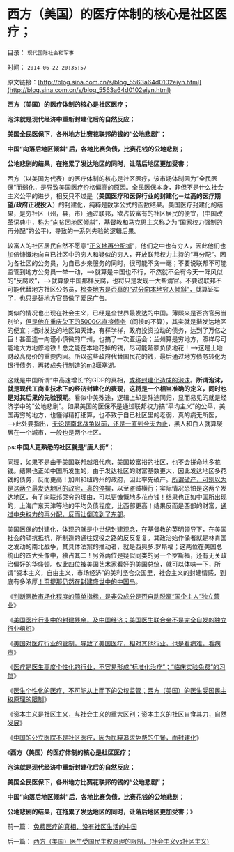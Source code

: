 # 西方（美国）的医疗体制的核心是社区医疗；

目录： `现代国际社会和军事` 

时间： `2014-06-22 20:35:57` 

原文链接：[http://blog.sina.com.cn/s/blog_5563a64d0102eiyn.html](http://blog.sina.com.cn/s/blog_5563a64d0102eiyn.html)

**西方（美国）的医疗体制的核心是社区医疗；**

**泡沫就是现代经济中重新封建化后的自然反应；**

**美国全民医保下，各州地方比赛花联邦的钱的“公地悲剧”；**

**中国“向落后地区倾斜”后，各地比赛负债，比赛花钱的公地悲剧；**

**公地悲剧的结果，在拖累了发达地区的同时，让落后地区更加受害；**



西方（以美国为代表）的医疗体制的核心是社区医疗，该市场体制因为“全民医保”而弱化，[是导致美国医疗价格偏高的原因](../../../2014/2/9/美国医生的口径，美国医保费用高昂与“医保定点”之间的关系.md)。全民医保本身，非但不是什么社会主义公平的进步，相反只不过是（**美国医疗和医保行业的封建化＝过高的医疗期望/政府正税投入**）的封建化，纯粹是数学公式的函数结果。美国医疗封建化的结果，是穷社区（州，县，市）通过联邦，欲占较富有的社区居民的便宜，(中国改革词典中，[称为“向贫困地区倾斜](../../../2012/8/31/“向弱者倾斜”是最伪善的美德.md)”，基督教和马克思主义称之为“国家权力强制的再分配”的公平)，导致的一系列先验的逻辑后果。

较富人的社区居民自然不愿意“[正义地再分配掉](../../../2013/3/27/“再分配”改革必定失败，“短缺”遍及方方面面.md)”，他们之中也有穷人，因此他们也加倍慷慨地向自已社区中的穷人和疑似的穷人，开放联邦权力主持的“再分配”。因为各社区的公务员，为自已乡亲服务的同时，很可能不贪一毫；不要说联邦不可能监管到地方公务员一举一动，——>就算是中国也不行，不然就不会有今天一阵风似的“反腐败”，——>就算象中国那样反腐，也将只是发现一大帮清官。不要说联邦不可能代替地方社区公务员，[检查地方是否真的“过分向本地穷人倾斜”，](../../../2009/9/1/为什么地方财政社会保障排外是理所当然的.md)就算证实了，也只是替地方官员做了爱民广告。

类似的情况也出现在社会主义，已经是全世界最发达的中国。薄熙来是否贪官另当别论，[但是他在重庆欠下的5000亿直接债务](../../../2012/5/19/“苏联逼债”和“三年困难时期”的关系；.md)（间接的不算），其实就是揩发达地区的便宜；相对发达的地区如天津，有样学样，政府投资拉动的债务，达到了万亿之巨！甚至连一向谨小慎微的广州，也搞了一次亚运会；兰州算是穷地方，照样尽可能地大方地修地铁！总之能在本地花掉的钱，尽可能超额负债地花！——>这是土地财政高房价的重要内因。所以这些政府代替国民花的钱，最后通过地方债务转化为银行债务，[再转成央行制造的m2堰塞湖](../../../2013/4/23/国企不能封装成本，大明宝钞的凯恩斯主义和流动性过剩.md)。

这就是中国所谓“中高速增长”的GDP的真相，[或称封建化造成的泡沫](../../../2014/6/20/封建化及其程度和机制的数学表达，及通往奴役之路的两条路.md)。**所谓泡沫，就是现代工商业技术下的经济封建化的表现，这将是一个相当准确的定义，同时也是对其后果的先验预期**。看似中美殊途，逻辑上却是殊途同归，显而易见的就是经济学中的“公地悲剧”。如果美国的医保不是通过联邦权力搞“平均主义”的公平，美国再穷的地方，也懂得精打细算，也不致于自已社区里的老弱，真的病无所医，——>此处要指出，[无论是南北战争以前，还是一直到今天为止](../../../2011/7/17/林肯反对“把黑人留在美国，那怕是作为奴隶”.md)，黑人和白人就算聚居在一个城市，一般也是两个社区。

**ps:中国人更熟悉的社区就是“唐人街”**；

同理，如果不是由于美国联邦越俎代庖，美国较富裕的社区，也不会拼命地多花钱。结果也正如中国所发生的，由于发达社区的财富基数更大，因此发达地区多花钱的债务，反而更高！加州和纽约州的政府，因此率先破产。[所谓破产，可别以为是这两个最发达地区的政府，真的停摆](../../../2012/3/6/美国的国企有什么美国特色？.md)，以至盗贼横行；实际情况恐怕是这两个发达地区，有了向联邦哭穷的理由，可以更慷慨地多花点钱！结果也正如中国所出现的，上海广东天津等地的平均负债程度，比西部更高！结果反而是西部的财富，[通过中央权力的再分配，反而让倒流到了东部](../../../2014/4/7/落后地区的土豪现象,向落后地区倾斜的真实意义.md)。

美国医保的封建化，体现的就是[中世纪封建观念，在基督教的英明领导下](../../../2012/9/1/“生命无价”的成本敞口让公共医疗归于“通往奴役之路”.md)，在美国社会的顽抗抵抗，所制造的通往奴役之路的反反复复。其政治始作俑者就是林肯国之发动的南北战争，其具体法案的推动者，就是西奥多.罗斯福；这两位在美国总统山的四大头像中，独占其二！另外两位是疑似同类的另一个罗斯福，还有无关政治偏好的华盛顿。仅此四位被美国艺术家看好的美国总统，就可以体味一下，所谓“资本主义，自由主义，市场经济”的美利坚合众国里，社会主义的封建情感，到底有多浓厚[！甭提那仍然在封建盛世中的中国鸟](../../../2010/3/19/魔鬼三招！中国顶得了几招？.md)。

《[判断医改市场化程度的简单指标，是非公成分是否自动脱离“国企主人”独立营业](../../../2014/5/15/判断医改市场化程度的简单指标.md)》

《[美国医疗行业中的封建残余，及中国经济；美国医生联合会不是完全自发的独立行业组织](../../../2014/6/12/美国医疗行业中的封建残余，及中国经济.md)》

《[美国对医疗行业的管制，导致了美国医疗，相对其他行业，也是看病难，看病贵](../../../2014/6/12/美国也是从传统中脱胎的社会，美国也有愚昧的恶法.md)》

《[医疗是医生高度个性化的行业，不容易形成“标准化治疗”；“临床实验免费”的习惯](../../../2014/6/14/为什么美国医生联合会，不象FDA／SEC般的“标准认证”的“监管”？.md)》

《[医生个性化的医疗，不可能从上而下的公权监管；西方（美国）的医生受国民主权原理的限制](../../../2014/6/16/西方（美国）医生受国民主权原理的限制，(社会主义vs社区主义).md)》

《[资本主义是社区主义，与社会主义的重大区别；资本主义的社区自食其力，自然发展](../../../2014/6/19/资本主义是社区主义，与社会主义的重大区别.md)》

《[中国的公立医院不是社区医疗，因为民粹追求免费的午餐，而封建化](../../../2014/6/20/西方社区的医疗和制度，及中国医疗的封建化原因.md)》

《**西方（美国）的医疗体制的核心是社区医疗；**

**泡沫就是现代经济中重新封建化后的自然反应；**

**美国全民医保下，各州地方比赛花联邦的钱的“公地悲剧”；**

**中国“向落后地区倾斜”后，各地比赛负债，比赛花钱的公地悲剧；**

**公地悲剧的结果，在拖累了发达地区的同时，让落后地区更加受害；**》

前一篇： [免费医疗的真相，没有社区生活的中国](../../../2014/6/26/免费医疗的真相，没有社区生活的中国.md)

后一篇： [西方（美国）医生受国民主权原理的限制，(社会主义vs社区主义)](../../../2014/6/16/西方（美国）医生受国民主权原理的限制，(社会主义vs社区主义).md)

